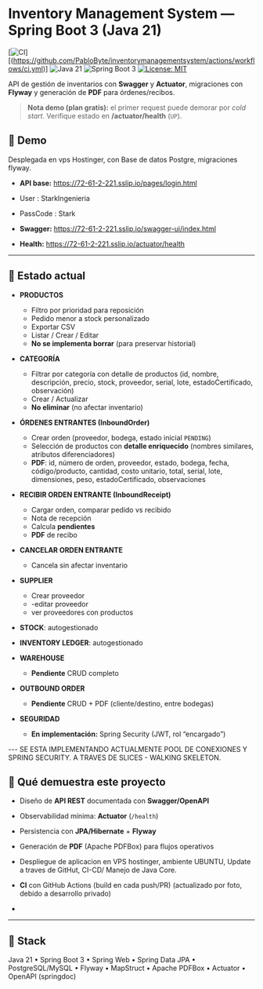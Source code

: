 # Inventory Management System — Spring Boot 3 (Java 21)

[![CI](https://github.com/PabloByte/inventorymanagementsystem/actions/workflows/ci.yml/badge.svg)]
[(https://github.com/PabloByte/inventorymanagementsystem/actions/workflows/ci.yml)]
![Java 21](https://img.shields.io/badge/Java-21-red)
![Spring Boot 3](https://img.shields.io/badge/Spring_Boot-3.x-brightgreen)
[![License: MIT](https://img.shields.io/badge/License-MIT-yellow.svg)](LICENSE)

API de gestión de inventarios con **Swagger** y **Actuator**, migraciones con **Flyway** y generación de **PDF** para órdenes/recibos.

> **Nota demo (plan gratis):** el primer request puede demorar por *cold start*. Verifique estado en **/actuator/health** (`UP`).

## 🚀 Demo
Desplegada en vps Hostinger, con Base de datos Postgre, migraciones flyway.
- **API base:** https://72-61-2-221.sslip.io/pages/login.html

- User : StarkIngenieria
- PassCode :  Stark
- **Swagger:** https://72-61-2-221.sslip.io/swagger-ui/index.html
- **Health:** https://72-61-2-221.sslip.io/actuator/health



---

## 📌 Estado actual 
- **PRODUCTOS**
  - Filtro por prioridad para reposición
  - Pedido menor a stock personalizado
  - Exportar CSV
  - Listar / Crear / Editar  
  - **No se implementa borrar** (para preservar historial)

- **CATEGORÍA**
  - Filtrar por categoría con detalle de productos (id, nombre, descripción, precio, stock, proveedor, serial, lote, estadoCertificado, observación)
  - Crear / Actualizar  
  - **No eliminar** (no afectar inventario)

- **ÓRDENES ENTRANTES (InboundOrder)**
  - Crear orden (proveedor, bodega, estado inicial `PENDING`)
  - Selección de productos con **detalle enriquecido** (nombres similares, atributos diferenciadores)
  - **PDF**: id, número de orden, proveedor, estado, bodega, fecha, código/producto, cantidad, costo unitario, total, serial, lote, dimensiones, peso, estadoCertificado, observaciones

- **RECIBIR ORDEN ENTRANTE (InboundReceipt)**
  - Cargar orden, comparar pedido vs recibido
  - Nota de recepción
  - Calcula **pendientes**
  - **PDF** de recibo

- **CANCELAR ORDEN ENTRANTE**
  - Cancela sin afectar inventario

- **SUPPLIER**
  - Crear proveedor
  - -editar proveedor
  - ver proveedores con productos

- **STOCK**: autogestionado  
- **INVENTORY LEDGER**: autogestionado

- **WAREHOUSE**
  - **Pendiente** CRUD completo

- **OUTBOUND ORDER**
  - **Pendiente** CRUD + PDF (cliente/destino, entre bodegas)

- **SEGURIDAD**
  - **En implementación:** Spring Security (JWT, rol “encargado”)

--- SE ESTA IMPLEMENTANDO ACTUALMENTE POOL DE CONEXIONES Y SPRING SECURITY. A TRAVES DE SLICES - WALKING SKELETON.

## 🧠 Qué demuestra este proyecto
- Diseño de **API REST** documentada con **Swagger/OpenAPI**
- Observabilidad mínima: **Actuator** (`/health`) 
- Persistencia con **JPA/Hibernate** + **Flyway**
- Generación de **PDF** (Apache PDFBox) para flujos operativos
- Despliegue de aplicacion en VPS hostinger, ambiente UBUNTU,  Update a traves de GitHut, CI-CD/ Manejo de Java Core.
- **CI** con GitHub Actions (build en cada push/PR) (actualizado por foto, debido a desarrollo privado)

- 

---

## 🧱 Stack
Java 21 • Spring Boot 3 • Spring Web • Spring Data JPA • PostgreSQL/MySQL • Flyway • MapStruct • Apache PDFBox • Actuator • OpenAPI (springdoc)



